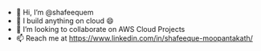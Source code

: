 - 👋 Hi, I’m @shafeequem
- 👀 I build anything on cloud 😄
- 💞️ I’m looking to collaborate on AWS Cloud Projects
- 📫 Reach me at https://www.linkedin.com/in/shafeeque-moopantakath/

<!---
shafeequem/shafeequem is a ✨ special ✨ repository because its `README.md` (this file) appears on your GitHub profile.
You can click the Preview link to take a look at your changes.
--->

